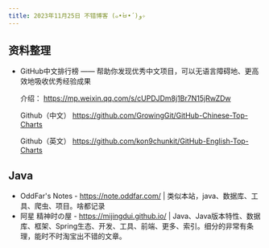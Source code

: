 ```yaml
---
title: 2023年11月25日 不错博客 (๑•̀ㅂ•́)و✧
---
```


## 资料整理

+ GitHub中文排行榜 —— 帮助你发现优秀中文项目，可以无语言障碍地、更高效地吸收优秀经验成果

    介绍： <https://mp.weixin.qq.com/s/cUPDJDm8j1Br7N15jRwZDw>

    Github（中文） <https://github.com/GrowingGit/GitHub-Chinese-Top-Charts>

    Github（英文） <https://github.com/kon9chunkit/GitHub-English-Top-Charts>

## Java

+ OddFar's Notes - <https://note.oddfar.com/> | 类似本站，java、数据库、工具、爬虫、项目。啥都记录
+ 阿星 精神时の屋 - <https://mijingdui.github.io/> | Java、Java版本特性、数据库、框架、Spring生态、开发、工具、前端、更多、索引。细分的非常有条理，能时不时淘宝出不错的文章。
